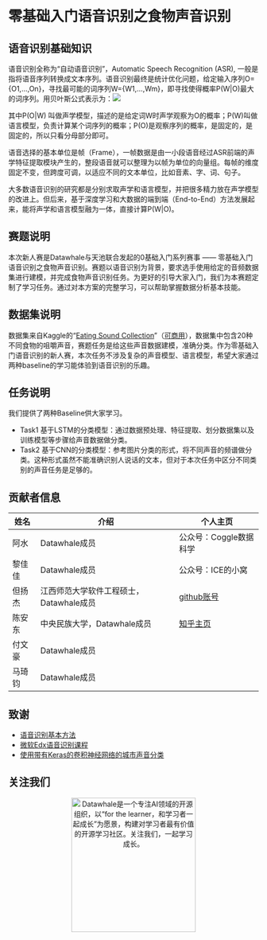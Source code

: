﻿# 零基础入门语音识别之食物声音识别

## 语音识别基础知识

语音识别全称为“自动语音识别”，Automatic Speech Recognition (ASR), 一般是指将语音序列转换成文本序列。语音识别最终是统计优化问题，给定输入序列O={O1,...,On}，寻找最可能的词序列W={W1,...,Wm}，即寻找使得概率P(W|O)最大的词序列。用贝叶斯公式表示为：![](https://latex.codecogs.com/gif.latex?\\P(W|O)=\frac{P(O|W)P(W)}{P(O)})

其中P(O|W) 叫做声学模型，描述的是给定词W时声学观察为O的概率；P(W)叫做语言模型，负责计算某个词序列的概率；P(O)是观察序列的概率，是固定的，是固定的，所以只看分母部分即可。

语音选择的基本单位是帧（Frame），一帧数据是由一小段语音经过ASR前端的声学特征提取模块产生的，整段语音就可以整理为以帧为单位的向量组。每帧的维度固定不变，但跨度可调，以适应不同的文本单位，比如音素、字、词、句子。

大多数语音识别的研究都是分别求取声学和语言模型，并把很多精力放在声学模型的改进上。但后来，基于深度学习和大数据的端到端（End-to-End）方法发展起来，能将声学和语言模型融为一体，直接计算P(W|O)。

## 赛题说明
本次新人赛是Datawhale与天池联合发起的0基础入门系列赛事 —— 零基础入门语音识别之食物声音识别。赛题以语音识别为背景，要求选手使用给定的音频数据集进行建模，并完成食物声音识别任务。为更好的引导大家入门，我们为本赛题定制了学习任务。通过对本方案的完整学习，可以帮助掌握数据分析基本技能。

## 数据集说明
数据集来自Kaggle的“[Eating Sound Collection](https://www.kaggle.com/mashijie/eating-sound-collection)”（[可商用](https://opendatacommons.org/licenses/pddl/1-0/)），数据集中包含20种不同食物的咀嚼声音，赛题任务是给这些声音数据建模，准确分类。作为零基础入门语音识别的新人赛，本次任务不涉及复杂的声音模型、语言模型，希望大家通过两种baseline的学习能体验到语音识别的乐趣。

## 任务说明
我们提供了两种Baseline供大家学习。
- Task1 基于LSTM的分类模型：通过数据预处理、特征提取、划分数据集以及训练模型等步骤给声音数据做分类。
- Task2 基于CNN的分类模型：参考图片分类的形式，将不同声音的频谱做分类。这种形式虽然不能准确识别人说话的文本，但对于本次任务中区分不同类别的声音任务是足够的。

## 贡献者信息
| 姓名                                                         | 介绍                                                         | 个人主页                                                         |
| ------------------------------------------------------------ | ------------------------------------------------------------ | ------------------------------------------------------------ |
| 阿水 |Datawhale成员 | 公众号：Coggle数据科学    |
| 黎佳佳 |Datawhale成员 |  公众号：ICE的小窝   |
| 但扬杰 | 江西师范大学软件工程硕士，Datawhale成员 |  [github账号](https://github.com/jianghusanren007)    |
| 陈安东 | 中央民族大学，Datawhale成员 |   [知乎主页](https://www.zhihu.com/people/wang-ya-fei-48)    |
| 付文豪 | Datawhale成员  |         |
| 马琦钧 |Datawhale成员 |       |

## 致谢
- [语音识别基本方法](https://mp.weixin.qq.com/mp/appmsgalbum?__biz=MzI2MzU4NDI4NA==&action=getalbum&album_id=1472128841614753794&scene=173&from_msgid=2247484000&from_itemidx=1&count=3#wechat_redirect)
- [微软Edx语音识别课程](http://fancyerii.github.io/2019/05/25/dev287x/)
- [使用带有Keras的卷积神经网络的城市声音分类](https://medium.com/gradientcrescent/urban-sound-classification-using-convolutional-neural-networks-with-keras-theory-and-486e92785df4)

## 关注我们
<div align=center><img src="https://raw.githubusercontent.com/datawhalechina/pumpkin-book/master/res/qrcode.jpeg" width = "250" height = "270" alt="Datawhale是一个专注AI领域的开源组织，以“for the learner，和学习者一起成长”为愿景，构建对学习者最有价值的开源学习社区。关注我们，一起学习成长。"></div>
